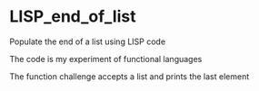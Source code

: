 # LISP_end_of_list
Populate the end of a list using LISP code

The code is my experiment of functional languages

The function challenge accepts a list and prints the last element
